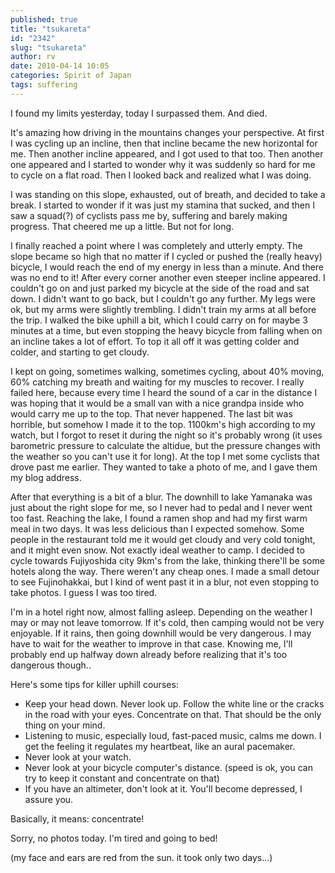 ```yaml
---
published: true
title: "tsukareta"
id: "2342"
slug: "tsukareta"
author: rv
date: 2010-04-14 10:05
categories: Spirit of Japan
tags: suffering
---
```

I found my limits yesterday, today I surpassed them. And died.

It's amazing how driving in the mountains changes your perspective. At first I was cycling up an incline, then that incline became the new horizontal for me. Then another incline appeared, and I got used to that too. Then another one appeared and I started to wonder why it was suddenly so hard for me to cycle on a flat road. Then I looked back and realized what I was doing.

I was standing on this slope, exhausted, out of breath, and decided to take a break. I started to wonder if it was just my stamina that sucked, and then I saw a squad(?) of cyclists pass me by, suffering and barely making progress. That cheered me up a little. But not for long.

I finally reached a point where I was completely and utterly empty. The slope became so high that no matter if I cycled or pushed the (really heavy) bicycle, I would reach the end of my energy in less than a minute. And there was no end to it! After every corner another even steeper incline appeared. I couldn't go on and just parked my bicycle at the side of the road and sat down. I didn't want to go back, but I couldn't go any further. My legs were ok, but my arms were slightly trembling. I didn't train my arms at all before the trip. I walked the bike uphill a bit, which I could carry on for maybe 3 minutes at a time, but even stopping the heavy bicycle from falling when on an incline takes a lot of effort. To top it all off it was getting colder and colder, and starting to get cloudy.

I kept on going, sometimes walking, sometimes cycling, about 40% moving, 60% catching my breath and waiting for my muscles to recover. I really failed here, because every time I heard the sound of a car in the distance I was hoping that it would be a small van with a nice grandpa inside who would carry me up to the top. That never happened. The last bit was horrible, but somehow I made it to the top. 1100km's high according to my watch, but I forgot to reset it during the night so it's probably wrong (it uses barometric pressure to calculate the altidue, but the pressure changes with the weather so you can't use it for long). At the top I met some cyclists that drove past me earlier. They wanted to take a photo of me, and I gave them my blog address.

After that everything is a bit of a blur. The downhill to lake Yamanaka was just about the right slope for me, so I never had to pedal and I never went too fast. Reaching the lake, I found a ramen shop and had my first warm meal in two days. It was less delicious than I expected somehow. Some people in the restaurant told me it would get cloudy and very cold tonight, and it might even snow. Not exactly ideal weather to camp. I decided to cycle towards Fujiyoshida city 9km's from the lake, thinking there'll be some hotels along the way. There weren't any cheap ones. I made a small detour to see Fujinohakkai, but I kind of went past it in a blur, not even stopping to take photos. I guess I was too tired.

I'm in a hotel right now, almost falling asleep. Depending on the weather I may or may not leave tomorrow. If it's cold, then camping would not be very enjoyable. If it rains, then going downhill would be very dangerous. I may have to wait for the weather to improve in that case. Knowing me, I'll probably end up halfway down already before realizing that it's too dangerous though..

Here's some tips for killer uphill courses:
<ul>
	<li>Keep your head down. Never look up. Follow the white line or the cracks in the road with your eyes. Concentrate on that. That should be the only thing on your mind.</li>
	<li>Listening to music, especially loud, fast-paced music, calms me down. I get the feeling it regulates my heartbeat, like an aural pacemaker.</li>
	<li>Never look at your watch.</li>
	<li>Never look at your bicycle computer's distance. (speed is ok, you can try to keep it constant and concentrate on that)</li>
	<li>If you have an altimeter, don't look at it. You'll become depressed, I assure you.</li>
</ul>
Basically, it means: concentrate!

Sorry, no photos today. I'm tired and going to bed!

(my face and ears are red from the sun. it took only two days...)
